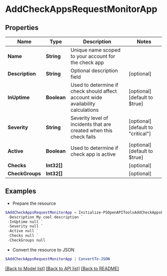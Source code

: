 # AddCheckAppsRequestMonitorApp
## Properties

Name | Type | Description | Notes
------------ | ------------- | ------------- | -------------
**Name** | **String** | Unique name scoped to your account for the check app | 
**Description** | **String** | Optional description field | [optional] 
**InUptime** | **Boolean** | Used to determine if check should affect account wide availability calculations | [optional] [default to $true]
**Severity** | **String** | Severity level of incidents that are created when this check fails | [optional] [default to "critical"]
**Active** | **Boolean** | Used to determine if check app is active | [optional] [default to $true]
**Checks** | **Int32[]** |  | [optional] 
**CheckGroups** | **Int32[]** |  | [optional] 

## Examples

- Prepare the resource
```powershell
$AddCheckAppsRequestMonitorApp = Initialize-PSOpenAPIToolsAddCheckAppsRequestMonitorApp  -Name My Check App `
 -Description My cool description `
 -InUptime null `
 -Severity null `
 -Active null `
 -Checks null `
 -CheckGroups null
```

- Convert the resource to JSON
```powershell
$AddCheckAppsRequestMonitorApp | ConvertTo-JSON
```

[[Back to Model list]](../README.md#documentation-for-models) [[Back to API list]](../README.md#documentation-for-api-endpoints) [[Back to README]](../README.md)

